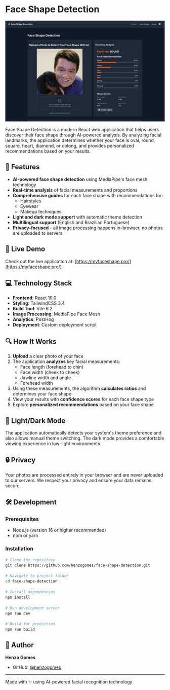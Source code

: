 # Face Shape Detection

![Face Shape Detection Application](image.png)

Face Shape Detection is a modern React web application that helps users discover their face shape through AI-powered analysis. By analyzing facial landmarks, the application determines whether your face is oval, round, square, heart, diamond, or oblong, and provides personalized recommendations based on your results.

## 🌟 Features

- **AI-powered face shape detection** using MediaPipe's face mesh technology
- **Real-time analysis** of facial measurements and proportions
- **Comprehensive guides** for each face shape with recommendations for:
  - Hairstyles
  - Eyewear
  - Makeup techniques
- **Light and dark mode support** with automatic theme detection
- **Multilingual support** (English and Brazilian Portuguese)
- **Privacy-focused** - all image processing happens in-browser, no photos are uploaded to servers

## 🚀 Live Demo

Check out the live application at: [https://myfaceshape.pro/](https://myfaceshape.pro/)

## 💻 Technology Stack

- **Frontend**: React 19.0
- **Styling**: TailwindCSS 3.4
- **Build Tool**: Vite 6.2
- **Image Processing**: MediaPipe Face Mesh
- **Analytics**: PostHog
- **Deployment**: Custom deployment script

## 🔍 How It Works

1. **Upload** a clear photo of your face
2. The application **analyzes** key facial measurements:
   - Face length (forehead to chin)
   - Face width (cheek to cheek)
   - Jawline width and angle
   - Forehead width
3. Using these measurements, the algorithm **calculates ratios** and determines your face shape
4. View your results with **confidence scores** for each face shape type
5. Explore **personalized recommendations** based on your face shape

## 🌙 Light/Dark Mode

The application automatically detects your system's theme preference and also allows manual theme switching. The dark mode provides a comfortable viewing experience in low-light environments.

## 🔒 Privacy

Your photos are processed entirely in your browser and are never uploaded to our servers. We respect your privacy and ensure your data remains secure.

## 🛠️ Development

### Prerequisites

- Node.js (version 16 or higher recommended)
- npm or yarn

### Installation

```bash
# Clone the repository
git clone https://github.com/henzogomes/face-shape-detection.git

# Navigate to project folder
cd face-shape-detection

# Install dependencies
npm install

# Run development server
npm run dev

# Build for production
npm run build
```

## 👤 Author

**Henzo Gomes**

- GitHub: [@henzogomes](https://github.com/henzogomes)

---

Made with ✨ using AI-powered facial recognition technology
